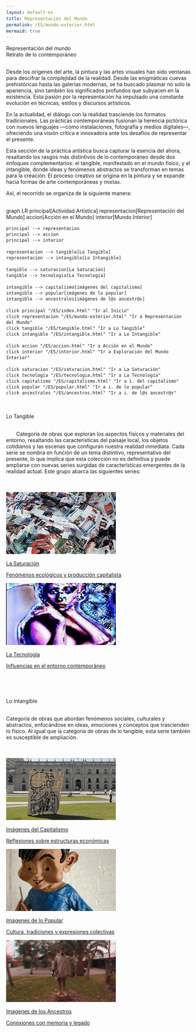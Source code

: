 ```yaml
---
layout: default-es
title: Representación del Mundo
permalink: /ES/mundo-exterior.html
mermaid: true
---
```

<div class="titulo">Representación del mundo</div> 
<div class="subtitulo">Retrato de lo contemporáneo</div> 
<p class="parrafo" style="margin-top: 6%;"> 
    Desde los orígenes del arte, la pintura y las artes visuales han sido ventanas para descifrar la complejidad de la realidad. Desde las enigmáticas cuevas prehistóricas hasta las galerías modernas, se ha buscado plasmar no solo la apariencia, sino también los significados profundos que subyacen en la existencia. Esta pasión por la representación ha impulsado una constante evolución en técnicas, estilos y discursos artísticos. </p> <p class="parrafo"> En la actualidad, el diálogo con la realidad trasciende los formatos tradicionales. Las prácticas contemporáneas fusionan la herencia pictórica con nuevos lenguajes —como instalaciones, fotografía y medios digitales—, ofreciendo una visión crítica e innovadora ante los desafíos de representar el presente. </p> <p class="parrafo"> Esta sección de la práctica artística busca capturar la esencia del ahora, resaltando los rasgos más distintivos de lo contemporáneo desde dos enfoques complementarios: el tangible, manifestado en el mundo físico, y el intangible, donde ideas y fenómenos abstractos se transforman en temas para la creación. El proceso creativo se origina en la pintura y se expande hacia formas de arte contemporáneas y mixtas. </p> <p class="parrafo"> Así, el recorrido se organiza de la siguiente manera: </p>
<br>
<div class="mermaid">
graph LR
    principal[Actividad Artística]
    representacion[Representación del Mundo]
    accion[Acción en el Mundo]
    interior[Mundo Interior]

    principal --> representacion
    principal --> accion
    principal --> interior

    representacion --> tangible[Lo Tangible]
    representacion --> intangible[Lo Intangible]

    tangible --> saturacion[La Saturación]
    tangible --> tecnologia[La Tecnología]

    intangible --> capitalismo[imágenes del capitalismo]
    intangible --> popular[imágenes de lo popular]
    intangible --> ancestrales[imágenes de l@s ancestr@s]

    click principal "/ES/index.html" "Ir al Inicio"
    click representacion "/ES/mundo-exterior.html" "Ir a Representación del Mundo"
    click tangible "/ES/tangible.html" "Ir a Lo Tangible"
    click intangible "/ES/intangible.html" "Ir a Lo Intangible"

    click accion "/ES/accion.html" "Ir a Acción en el Mundo"
    click interior "/ES/interior.html" "Ir a Exploración del Mundo Interior"

    click saturacion "/ES/saturacion.html" "Ir a La Saturación"
    click tecnologia "/ES/tecnologia.html" "Ir a La Tecnología"
    click capitalismo "/ES/capitalismo.html" "Ir a i. del capitalismo"
    click popular "/ES/popular.html" "Ir a i. de lo popular"
    click ancestrales "/ES/ancestros.html" "Ir a i. de l@s ancestr@s"



</div>
<br><br>
<div class="subtitulo">Lo Tangible</div> 
<br>
<p class="parrafo"> &nbsp;&nbsp;&nbsp;&nbsp;&nbsp;&nbsp; Categoría de obras que exploran los aspectos físicos y materiales del entorno, resaltando las características del paisaje local, los objetos cotidianos y las escenas que configuran nuestra realidad inmediata. Cada serie se nombra en función de un tema distintivo, representativo del presente, lo que implica que esta colección no es definitiva y puede ampliarse con nuevas series surgidas de características emergentes de la realidad actual. Este grupo abarca las siguientes series: </p>
<br><br>
<div class="button-container">
    <a href="/ES/saturacion.html" class="fancy-button">
        <div class="button-content">
            <img src="/assets/img/animacion-boton-la-saturacion.gif" alt="La Saturación">
            <p class="title">La Saturación</p>
            <p class="subtitle">Fenómenos ecológicos y producción capitalista</p>
        </div>
    </a>
    <a href="/ES/tecnologia.html" class="fancy-button">
        <div class="button-content">
            <img src="/assets/img/animacion-boton-la-tecnologia.gif" alt="La Tecnología">
            <p class="title">La Tecnología</p>
            <p class="subtitle">Influencias en el entorno contemporáneo</p>
        </div>
    </a>
</div>

<br><br><br>
<div class="subtitulo">Lo Intangible</div><br>
<p class="parrafo"> Categoría de obras que abordan fenómenos sociales, culturales y abstractos, enfocándose en ideas, emociones y conceptos que trascienden lo físico. Al igual que la categoría de obras de lo tangible, esta serie también es susceptible de ampliación.</p>
<br><br>

<div class="button-container">
    <a href="/ES/capitalismo.html" class="fancy-button">
        <div class="button-content">
            <img src="/assets/img/imagenes-del-capitalismo.gif" alt="Imágenes del Capitalismo">
            <p class="title">Imágenes del Capitalismo</p>
            <p class="subtitle">Reflexiones sobre estructuras económicas</p>
        </div>
    </a>
    <a href="/ES/popular.html" class="fancy-button">
        <div class="button-content">
            <img src="/assets/img/animacion-boton-lo-popular.gif" alt="Imágenes de lo Popular">
            <p class="title">Imágenes de lo Popular</p>
            <p class="subtitle">Cultura, tradiciones y expresiones colectivas</p>
        </div>
    </a>
    <a href="/ES/ancestros.html" class="fancy-button">
        <div class="button-content">
            <img src="/assets/img/animacion-boton-los-ancestros.gif" alt="Imágenes de los Ancestros">
            <p class="title">Imágenes de los Ancestros</p>
            <p class="subtitle">Conexiones con memoria y legado</p>
        </div>
    </a>
</div>
